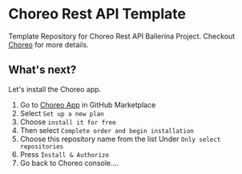 # Choreo Rest API Template
Template Repository for Choreo Rest API Ballerina Project. Checkout [Choreo](https://wso2.com/choreo) for more details.

## What's next?

Let's install the Choreo app. 
 
1. Go to [Choreo App](https://github.com/marketplace/deliverybot) in GitHub Marketplace 
2. Select `Set up a new plan`
3. Choose `install it for free`
4. Then select `Complete order and begin installation`
5. Choose this repository name from the list Under `Only select repositories`
6. Press `Install & Authorize`
7. Go back to Choreo console.... 


